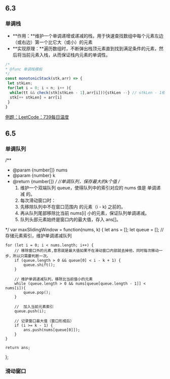 ## 6.3
### 单调栈
- **作用：**维护一个单调递增或递减的栈，用于快速查找数组中每个元素左边（或右边）第一个比它大（或小）的元素
- **实现原理：**遍历数组时，不断弹出栈顶元素直到找到满足条件的元素，然后将当前元素入栈，从而保证栈内元素的单调性。
``` javascript
/*
* @func 单调栈模板
*/
const monotonicStack(stk,arr) => {
 let stkLen;  
 for(let i = 0; i < n; i++ ){
  while(tt && check(stk[stkLen - 1],arr[i])){stkLen --} // stkLen - 1相当于栈顶
  stk[++ stkLen] = arr[i]
 }
}
```
[例题：LeetCode：739每日温度](https://leetcode.cn/problems/daily-temperatures/description/)


## 6.5
### 单调队列
/**
 * @param {number[]} nums
 * @param {number} k
 * @return {number[]}
 */
 //单调队列，保存最大的k个值
 /*
	1.	维护一个双端队列 queue，使得队列中的索引对应的 nums 值是 单调递减 的。
	2.	每次滑动窗口时：
	3.	先移除队列中不在窗口范围内 的元素（i - k) 之前的。
	4.	再从队列尾部移除比当前 nums[i] 小的元素，保证队列单调递减。
	5.	队列头部元素始终是窗口内的最大值，存入 ans[]。

 */
var maxSlidingWindow = function(nums, k) {
    let ans = [];
    let queue = []; // 存储元素索引，维护单调递减队列

    for (let i = 0; i < nums.length; i++) {
        // 移除窗口外的元素,意思就是最大值如果不在滑动窗口内部就去掉他，同时每次移动一步，所以只需要判断一次。
        if (queue.length > 0 && queue[0] < i - k + 1) {
            queue.shift();
        }

        // 维护单调递减队列，移除比当前值小的元素
        while (queue.length > 0 && nums[queue[queue.length - 1]] < nums[i]){
            queue.pop();
        }

        //  加入当前元素索引
        queue.push(i);

        // 记录窗口最大值（窗口形成后）
        if (i >= k - 1) {
            ans.push(nums[queue[0]]);
        }
    }

    return ans;
};
### 滑动窗口